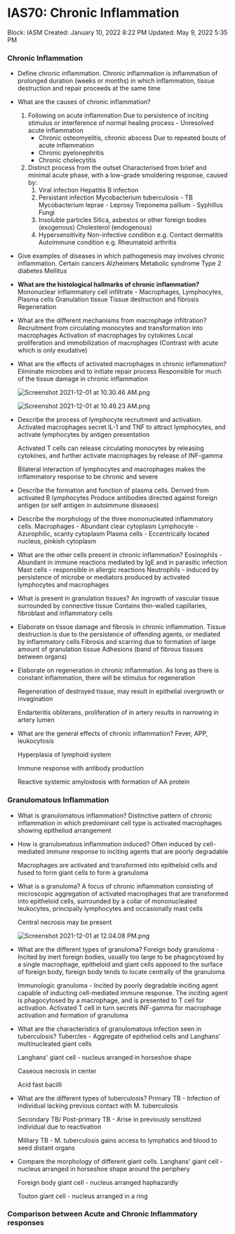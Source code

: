 # IAS70: Chronic Inflammation

Block: IASM
Created: January 10, 2022 8:22 PM
Updated: May 9, 2022 5:35 PM

### Chronic Inflammation
- Define chronic inflammation.
    Chronic inflammation is inflammation of prolonged duration (weeks or months) in which inflammation, tissue destruction and repair proceeds at the same time
- What are the causes of chronic inflammation?
    1. Following on acute inflammation
        Due to persistence of inciting stimulus or interference of normal healing process - Unresolved acute inflammation
        - Chronic osteomyelitis, chronic abscess
        Due to repeated bouts of acute inflammation 
        - Chronic pyelonephritis
        - Chronic cholecytitis
    2. Distinct process from the outset
        Characterised from brief and minimal acute phase, with a low-grade smoldering response, caused by:
        1. Viral infection
            Hepatitis B infection
        2. Persistant infection
            Mycobacterium tuberculosis - TB
            Mycobacterium leprae - Leprosy
            Treponema pallium - Syphillus
            Fungi
        3. Insoluble particles
            Silica, asbestos or other foreign bodies (exogenous)
            Cholesterol (endogenous)
        4. Hypersensitivity
            Non-infective condition e.g. Contact dermatitis
            Autoimmune condition e.g. Rheumatoid arthritis
- Give examples of diseases in which pathogenesis may involves chronic inflammation.
    Certain cancers
    Alzheimers
    Metabolic syndrome
    Type 2 diabetes Mellitus
- **What are the histological hallmarks of chronic inflammation?**
    Mononuclear inflammatory cell infiltrate - Macrophages, Lymphocytes, Plasma cells
    Granulation tissue
    Tissue destruction and fibrosis
    Regeneration
- What are the different mechanisms from macrophage infiltration?
    Recruitment from circulating monocytes and transformation into macrophages
    Activation of macrophages by cytokines
    Local proliferation and immobilization of macrophages (Contrast with acute which is only exudative)
- What are the effects of activated macrophages in chronic inflammation?
    Eliminate microbes and to initiate repair process
    Responsible for much of the tissue damage in chronic inflammation
    
    ![Screenshot 2021-12-01 at 10.30.46 AM.png](IAS70%20Chronic%20Inflammation%20f730fa1044e74b89971fabc000520306/Screenshot_2021-12-01_at_10.30.46_AM.png)
    
    ![Screenshot 2021-12-01 at 10.49.23 AM.png](IAS70%20Chronic%20Inflammation%20f730fa1044e74b89971fabc000520306/Screenshot_2021-12-01_at_10.49.23_AM.png)
- Describe the process of lymphocyte recruitment and activation.
    Activated macrophages secret IL-1 and TNF to attract lymphocytes, and activate lymphocytes by antigen presentation
    
    Activated T cells can release circulating monocytes by releasing cytokines, and further activate macrophages by release of INF-gamma
    
    Bilateral interaction of lymphocytes and macrophages makes the inflammatory response to be chronic and severe
- Describe the formation and function of plasma cells.
    Derived from activated B lymphocytes
    Produce antibodies directed against foreign antigen (or self antigen in autoimmune diseases)
- Describe the morphology of the three mononucleated inflammatory cells.
    Macrophages - Abundant clear cytoplasm
    Lymphocyte - Azurophilic, scanty cytoplasm
    Plasma cells - Eccentrically located nucleus, pinkish cytoplasm
- What are the other cells present in chronic inflammation?
    Eosinophils - Abundant in immune reactions mediated by IgE and in parasitic infection
    Mast cells - responsible in allergic reactions
    Neutrophils - induced by persistence of microbe or mediators produced by activated lymphocytes and macrophages
- What is present in granulation tissues?
    An ingrowth of vascular tissue surrounded by connective tissue
    Contains thin-walled capillaries, fibroblast and inflammatory cells
- Elaborate on tissue damage and fibrosis in chronic inflammation.
    Tissue destruction is due to the persistence of offending agents, or mediated by inflammatory cells
    Fibrosis and scarring due to formation of large amount of granulation tissue
    Adhesions (band of fibrous tissues between organs)
- Elaborate on regeneration in chronic inflammation.
    As long as there is constant inflammation, there will be stimulus for regeneration
    
    Regeneration of destroyed tissue, may result in epithelial overgrowth or invagination
    
    Endarteritis obliterans, proliferation of in artery results in narrowing in artery lumen
- What are the general effects of chronic inflammation?
    Fever, APP, leukocytosis
    
    Hyperplasia of lymphoid system
    
    Immune response with antibody production
    
    Reactive systemic amyloidosis with formation of AA protein

### Granulomatous Inflammation
- What is granulomatous inflammation?
    Distinctive pattern of chronic inflammation in which predominant cell type is activated macrophages showing epitheliod arrangement
- How is granulomatous inflammation induced?
    Often induced by cell-mediated immune response to inciting agents that are poorly degradable
    
    Macrophages are activated and transformed into epitheloid cells and fused to form giant cells to form a granuloma
- What is a granuloma?
    A focus of chronic inflammation consisting of microscopic aggregation of activated macrophages that are transformed into epitheloid cells, surrounded by a collar of mononucleated leukocytes, principally lymphocytes and occasionally mast cells
    
    Central necrosis may be present
    
    ![Screenshot 2021-12-01 at 12.04.08 PM.png](IAS70%20Chronic%20Inflammation%20f730fa1044e74b89971fabc000520306/Screenshot_2021-12-01_at_12.04.08_PM.png)
- What are the different types of granuloma?
    Foreign body granuloma - Incited by inert foreign bodies, usually too large to be phagocytosed by a single macrophage, epitheloid and giant cells apposed to the surface of foreign body, foreign body tends to locate centrally of the granuloma
    
    Immunologic granuloma - Incited by poorly degradable inciting agent capable of inducting cell-mediated immune response. The inciting agent is phagocytosed by a macrophage, and is presented to T cell for activation. Activated T cell in turn secrets INF-gamma for macrophage activation and formation of granuloma
- What are the characteristics of granulomatous infection seen in tuberculosis?
    Tubercles - Aggregate of epitheliod cells and Langhans' multinucleated giant cells
    
    Langhans' giant cell - nucleus arranged in horseshoe shape 
    
    Caseous necrosis in center
    
    Acid fast bacilli
- What are the different types of tuberculosis?
    Primary TB - Infection of individual lacking previous contact with M. tuberculosis
    
    Secondary TB/ Post-primary TB - Arise in previously sensitized individual due to reactivation
    
    Milliary TB - M. tuberculosis gains access to lymphatics and blood to seed distant organs
- Compare the morphology of different giant cells.
    Langhans' giant cell - nucleus arranged in horseshoe shape around the periphery
    
    Foreign body giant cell - nucleus arranged haphazardly
    
    Touton giant cell - nucleus arranged in a ring

### Comparison between Acute and Chronic Inflammatory responses